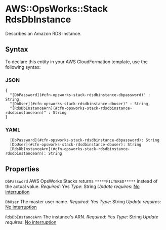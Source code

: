 # AWS::OpsWorks::Stack RdsDbInstance<a name="aws-properties-opsworks-stack-rdsdbinstance"></a>

Describes an Amazon RDS instance\.

## Syntax<a name="aws-properties-opsworks-stack-rdsdbinstance-syntax"></a>

To declare this entity in your AWS CloudFormation template, use the following syntax:

### JSON<a name="aws-properties-opsworks-stack-rdsdbinstance-syntax.json"></a>

```
{
  "[DbPassword](#cfn-opsworks-stack-rdsdbinstance-dbpassword)" : String,
  "[DbUser](#cfn-opsworks-stack-rdsdbinstance-dbuser)" : String,
  "[RdsDbInstanceArn](#cfn-opsworks-stack-rdsdbinstance-rdsdbinstancearn)" : String
}
```

### YAML<a name="aws-properties-opsworks-stack-rdsdbinstance-syntax.yaml"></a>

```
  [DbPassword](#cfn-opsworks-stack-rdsdbinstance-dbpassword): String
  [DbUser](#cfn-opsworks-stack-rdsdbinstance-dbuser): String
  [RdsDbInstanceArn](#cfn-opsworks-stack-rdsdbinstance-rdsdbinstancearn): String
```

## Properties<a name="aws-properties-opsworks-stack-rdsdbinstance-properties"></a>

`DbPassword`  <a name="cfn-opsworks-stack-rdsdbinstance-dbpassword"></a>
AWS OpsWorks Stacks returns `*****FILTERED*****` instead of the actual value\.
*Required*: Yes
*Type*: String
*Update requires*: [No interruption](https://docs.aws.amazon.com/AWSCloudFormation/latest/UserGuide/using-cfn-updating-stacks-update-behaviors.html#update-no-interrupt)

`DbUser`  <a name="cfn-opsworks-stack-rdsdbinstance-dbuser"></a>
The master user name\.
*Required*: Yes
*Type*: String
*Update requires*: [No interruption](https://docs.aws.amazon.com/AWSCloudFormation/latest/UserGuide/using-cfn-updating-stacks-update-behaviors.html#update-no-interrupt)

`RdsDbInstanceArn`  <a name="cfn-opsworks-stack-rdsdbinstance-rdsdbinstancearn"></a>
The instance's ARN\.
*Required*: Yes
*Type*: String
*Update requires*: [No interruption](https://docs.aws.amazon.com/AWSCloudFormation/latest/UserGuide/using-cfn-updating-stacks-update-behaviors.html#update-no-interrupt)
